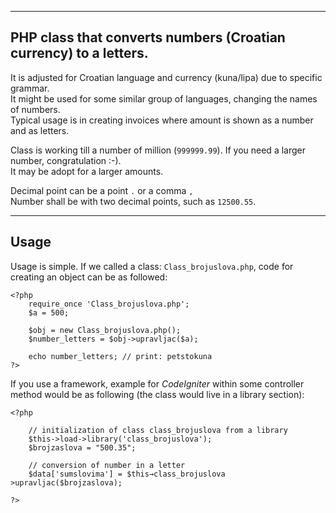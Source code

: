 ----
## PHP class that converts numbers  (Croatian currency)  to a letters.

It is adjusted for Croatian language and currency (kuna/lipa) due to specific grammar.  
It might be used for some similar group of languages, changing the names of numbers.  
Typical usage is in creating invoices where amount is shown as a number and as letters.

Class is working till a number of million (`999999.99`). If you need a larger number, congratulation :-).  
It may be adopt for a larger amounts.

Decimal point can be a point `.` or a comma `,`   
Number shall be with two decimal points, such as `12500.55`.

----
## Usage
Usage is simple.
If we called a class: `Class_brojuslova.php`, code for creating an object can be as followed:

    <?php
        require_once 'Class_brojuslova.php';
        $a = 500;
        
        $obj = new Class_brojuslova.php();
        $number_letters = $obj->upravljac($a);
        
        echo number_letters; // print: petstokuna
    ?>

If you use a framework, example for *CodeIgniter* within some controller method would be as following (the class would live in a library section):

    <?php
 
        // initialization of class class_brojuslova from a library
        $this->load->library('class_brojuslova');
        $brojzaslova = "500.35";

        // conversion of number in a letter
        $data['sumslovima'] = $this→class_brojuslova >upravljac($brojzaslova);
    
    ?>
